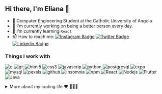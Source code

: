 <!--
### Hi there <img src="https://user-images.githubusercontent.com/1303154/88677602-1635ba80-d120-11ea-84d8-d263ba5fc3c0.gif" width="24px" alt="hi">
**ElianaNeto/ElianaNeto** is a ✨ _special_ ✨ repository because its `README.md` (this file) appears on your GitHub profile.

Here are some ideas to get you started:

- 🔭 I’m currently working on ...
- 🌱 I’m currently learning ...
- 👯 I’m looking to collaborate on ...
- 🤔 I’m looking for help with ...
- 💬 Ask me about ...
- 📫 How to reach me: ...
- 😄 Pronouns: ...
- ⚡ Fun fact: My name is Milenia because I was born in the new millennium....
There is the land where I share toys and take a break.
I'm learning building tools and AST recently.
-->

## Hi there, I'm Eliana 👋

- 📖  Computer Engineering Student at the Catholic University of Angola
- 🔭  I'm currently working on being a better person every day.
- 🌱  I’m currently learning `React`
- 📫  How to reach me: 
[![Instagram Badge](https://img.shields.io/badge/-@eliana__neto-6633cc?style=flat&labelColor=6633cc&logo=instagram&logoColor=white&link=https://www.instagram.com/eliana__neto/)](https://www.instagram.com/eliana__neto/)
[![Twitter Badge](https://img.shields.io/badge/-@eliana__neto-6633cc?style=flat&labelColor=6633cc&logo=twitter&logoColor=white&link=https://twitter.com/eliana__neto)](https://twitter.com/eliana__neto) 
[![Linkedin Badge](https://img.shields.io/badge/-Eliana%20Neto-6633cc?style=flat&logo=Linkedin&logoColor=white&link=https:/https://www.linkedin.com/in/eliana-neto-13361b207/)](https://www.linkedin.com/in/eliana-neto-13361b207/) 

<!-- [![Gmail Badge](https://img.shields.io/badge/-eliananeto29@gmail.com-6633cc?style=flat-square&logo=Gmail&logoColor=white&link=mailto:eliananeto29@gmail.com)](mailto:eliananeto29@gmail.com)
-->

<h3>Things I work with</h3>
<p>
  <img alt="c" src="https://img.shields.io/badge/-C-A8B9CC?style=flat&logo=c&logoColor=white" />
  <img alt="git" src="https://img.shields.io/badge/-Git-F05032?style=flat&logo=git&logoColor=white" />
  <img alt="html5" src="https://img.shields.io/badge/-HTML5-E34F26?style=flat&logo=html5&logoColor=white" />
  <img alt="css3" src="https://img.shields.io/badge/-CSS3-1572B6?style=flat&logo=css3&logoColor=white" />
  <img alt="javascrip" src="https://img.shields.io/badge/-JavaScript-F7DF1E?style=flat&logo=javascript&logoColor=white" />
  <img alt="python" src="https://img.shields.io/badge/-Python-3776AB?style=flat&logo=python&logoColor=white" />
  <img alt="postgresql" src="https://img.shields.io/badge/-PostgreSql-4169E1?style=flat&logo=postgresql&logoColor=white" />
  <img alt="expo" src="https://img.shields.io/badge/-Expo-000020?style=flat&logo=expo&logoColor=white" />
  <img alt="mysql" src="https://img.shields.io/badge/-MySql-4479A1?style=flat&logo=mysql&logoColor=white" />
  <img alt="pexels" src="https://img.shields.io/badge/-Pexels-05A081?style=flat&logo=pexels&logoColor=white" />
  <img alt="github" src="https://img.shields.io/badge/-GitHub-181717?style=flat&logo=github&logoColor=white" />
  <img alt="Insomnia" src="https://img.shields.io/badge/-Insomnia-5849BE?style=flat&logo=insomnia&logoColor=white" />
  <img alt="npm" src="https://img.shields.io/badge/-NPM-CB3837?style=flat&logo=npm&logoColor=white" />
  <img alt="React" src="https://img.shields.io/badge/-React-45b8d8?style=flat&logo=react&logoColor=white" />
  <img alt="Nodejs" src="https://img.shields.io/badge/-Nodejs-43853d?style=flat&logo=Node.js&logoColor=white" />
  <img alt="Flutter" src="https://img.shields.io/badge/-Flutter-429FE5?style=flat&logo=flutter&logoColor=white">
  <img alt="Java" src="https://img.shields.io/badge/-Java-f89820?style=flat&logo=java&logoColor=white">
  
</p>
<details>
    <summary>More about my coding life ❤️ 👩🏾‍💻</summary>
    <br/>
    <div align="center" >
    <a href="https://github.com/ElianaNeto">
    <img src="https://github-readme-streak-stats.herokuapp.com?user=ElianaNeto&theme=buefy-dark&hide_border=true"/>
    <img height="180em" src="https://github-readme-stats.vercel.app/api?username=ElianaNeto&show_icons=true&theme=material-palenight&include_all_commits=true&count_private=true"/> <br>
    <img height="180em" src="https://github-readme-stats.vercel.app/api/top-langs/?username=ElianaNeto&layout=compact&langs_count=7&theme=material-palenight"/>
    </div>
</details>




